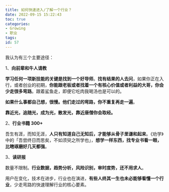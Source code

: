 ```yaml
---
title: 如何快速进入/了解一个行业？
date: 2022-09-15 15:22:43
toc: true
categories:
- Growing
- 职业
tags:
id: 57
---
```


我认为有三个主要途径：

1、**向前辈和牛人请教**

**学习任何一项新技能的关键是找到一个好导师**。**找有结果的人去问**，如果你正在入行，或者创业的初期，**你能跟老板或者找着一个有核心价值或者利益的大哥，你会少走很多弯路**。跟着鲨鱼走，即便它吃肉我喝汤也是可以的。

**如果什么事都自己想，很慢。他们走过的弯路，你不重复再走一遍**。

**靠近光，追随光，成为光，散发光，靠近唐僧你会取经。**


2、**行业书籍 300+**

吾生有涯，而知无涯，**人只有知道自己无知后，才能够从骨子里谦和起来**。《劝学》中的「吾尝终日而思矣，不如须臾之所学也」，**想学一样东西，找专业书看一眼，比瞎琢磨好几天都强**。

3、**读研报**

数量不限制。**行业数据，趋势分析，风险识别，审时度势，还不用求人**。

用户在变化，技术在进步，行业也在演进，**有些人终其一生也未必能够看懂一个行业**，少走弯路的快速理解行业的核心要素。